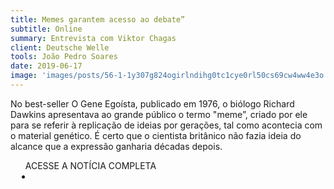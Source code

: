 ```yaml
---
title: Memes garantem acesso ao debate”
subtitle: Online
summary: Entrevista com Viktor Chagas
client: Deutsche Welle
tools: João Pedro Soares
date: 2019-06-17
image: 'images/posts/56-1-1y307g824ogirlndihg0tc1cye0rl50cs69cw4ww4e3o.png'
---
```


No best-seller O Gene Egoísta, publicado em 1976,  o biólogo Richard Dawkins apresentava ao grande público o termo "meme”, criado por ele para se referir à replicação de ideias por gerações, tal como acontecia com o material genético. É certo que o cientista britânico não fazia ideia do alcance que a expressão ganharia décadas depois.

<div class="post__share"><ul class="share__list list-reset">ACESSE A NOTÍCIA COMPLETA<li class="share__item" style="margin-left: 10px"><a class="share__link share__facebook" style="background: #fa5657" href="https://www.dw.com/pt-br/memes-garantem-acesso-ao-debate/a-49238592?maca=bra-vam_portaldn7_teaserfeed-28675-xml-mrss 
onclick=window.open(this.href, 'pop-up', 'left=20,top=20,width=500,height=500,toolbar=1,resizable=0'); return false;" title="Link" rel="nofollow"><i class="fa-solid fa-link"></i></a></li></ul></div>
<!-- <div class="gallery-box"><div class="gallery"><img src="/clipping/images/example-1.jpg" loading="lazy" alt="Project"><img src="/clipping/images/example-2.jpg" loading="lazy" alt="Project"></div><em>Gallery / <a href="https://www.freepik.com/" target="_blank">Freepic</a></em></div> -->